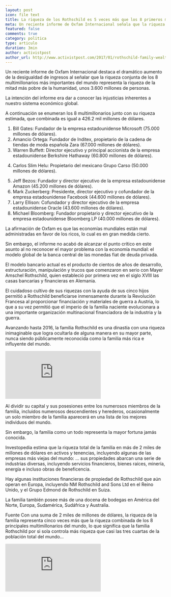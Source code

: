 ```yaml
---
layout: post
icon: file text
title: La riqueza de los Rothschild es 5 veces más que los 8 primeros multimillonarios
meta: Un reciente informe de Oxfam Internacional señala que la riqueza conjunta de los 8 multimillonarios más importantes del mundo representa la riqueza de la mitad más pobre de la humanidad, unos 3.600 millones de personas.
featured: false
comments: true
category: politica
type: articulo
duration: 3min
author: activistpost
author_url: http://www.activistpost.com/2017/01/rothschild-family-wealth-five-times-worlds-top-8-billionaires-combined.html
---
```


<p class="hyphenate">
	Un reciente informe de Oxfam Internacional destaca el dramático aumento de la desigualdad de ingresos al señalar que la riqueza conjunta de los 8 multimillonarios más importantes del mundo representa la riqueza de la mitad más pobre de la humanidad, unos 3.600 millones de personas.
</p>

<p class="hyphenate">
La intención del informe era dar a conocer las injusticias inherentes a nuestro sistema económico global.
</p> 

<p>
A continuación se enumeran los 8 multimillonarios junto con su riqueza estimada, que combinada es igual a 426.2 mil millones de dólares.
</p> 

<ol>
<li>
Bill Gates: Fundador de la empresa estadounidense Microsoft (75.000 millones de dólares).
</li>

<li>
Amancio Ortega: Fundador de Inditex, propietario de la cadena de tiendas de moda española Zara (67.000 millones de dólares).
</li>
 
<li>
Warren Buffett: Director ejecutivo y principal accionista de la empresa estadounidense Berkshire Hathaway (60.800 millones de dólares).
</li>
<li>

Carlos Slim Helu: Propietario del mexicano Grupo Carso (50.000 millones de dólares).
</li>
 
<li>
Jeff Bezos: Fundador y director ejecutivo de la empresa estadounidense Amazon (45.200 millones de dólares).
</li>
 
<li>
Mark Zuckerberg: Presidente, director ejecutivo y cofundador de la empresa estadounidense Facebook (44.600 millones de dólares).
</li>
 
<li>
Larry Ellison: Cofundador y director ejecutivo de la empresa estadounidense Oracle (43.600 millones de dólares).
</li>
 
<li>
Michael Bloomberg: Fundador propietario y director ejecutivo de la empresa estadounidense Bloomberg LP (40.000 millones de dólares).
</li>
</ol>
<p class="hyphenate">La afirmación de Oxfam es que las economías mundiales están mal administradas en favor de los ricos, lo cual es en gran medida cierto.</p>
 
<p class="hyphenate">
Sin embargo, el informe no acabó de alcanzar el punto crítico en este asunto al no reconocer el mayor problema con la economía mundial: el modelo global de la banca central de las monedas fiat de deuda privada.
</p>
 
<p class="hyphenate">
El modelo bancario actual es el producto de cientos de años de desarrollo, estructuración, manipulación y ​​trucos que comenzaron en serio con Mayer Amschel Rothschild, quien estableció por primera vez en el siglo XVIII las casas bancarias y financieras en Alemania.
</p>
 
<p class="hyphenate">
El cuidadoso cultivo de sus riquezas con la ayuda de sus cinco hijos permitió a Rothschild beneficiarse inmensamente durante la Revolución Francesa al proporcionar financiación y materiales de guerra a Austria, lo que a su vez permitió que el imperio de la familia naciente evolucionara a una importante organización multinacional financiadora de la industria y la guerra.
</p>
 
<p class="hyphenate">
Avanzando hasta 2016, la familia Rothschild es una dinastía con una riqueza inimaginable que logra ocultarla de alguna manera en su mayor parte, nunca siendo públicamente reconocida como la familia más rica e influyente del mundo.
</p>

<div class="video">
<div class="video-wrapper">
<iframe src="https://www.youtube.com/embed/pk0kPt_CB80" frameborder="0" allowfullscreen=""></iframe>
</div>
</div>
 
<p class="hyphenate">
Al dividir su capital y sus posesiones entre los numerosos miembros de la familia, incluidos numerosos descendientes y herederos, ocasionalmente un solo miembro de la familia aparecerá en una lista de los mejores individuos del mundo.
</p>
 
<p class="hyphenate">
Sin embargo, la familia como un todo representa la mayor fortuna jamás conocida.
</p> 

<p class="hyphenate">
Investopedia estima que la riqueza total de la familia en más de 2 miles de millones de dólares en activos y tenencias, incluyendo algunas de las empresas más viejas del mundo:
... sus propiedades abarcan una serie de industrias diversas, incluyendo servicios financieros, bienes raíces, minería, energía e incluso obras de beneficencia.
</p>
 
<p class="hyphenate">
Hay algunas instituciones financieras de propiedad de Rothschild que aún operan en Europa, incluyendo NM Rothschild and Sons Ltd en el Reino Unido, y el Grupo Edmond de Rothschild en Suiza. 
</p>
 
<p class="hyphenate">
La familia también posee más de una docena de bodegas en América del Norte, Europa, Sudamérica, Sudáfrica y Australia.
</p>

<p class="hyphenate">
Fuente
Con una suma de 2 miles de millones de dólares, la riqueza de la familia representa cinco veces más que la riqueza combinada de los 8 principales multimillonarios del mundo, lo que significa que la familia Rothschild por si sola controla más riqueza que casi las tres cuartas de la población total del mundo...

</p>

<div class="video">
<div class="video-wrapper">
<iframe src="https://www.facebook.com/plugins/video.php?href=https%3A%2F%2Fwww.facebook.com%2FAnnurTV%2Fvideos%2F1713361782038905%2F&show_text=0&width=560" frameborder="0" allowfullscreen=""></iframe>
</div>
</div>
